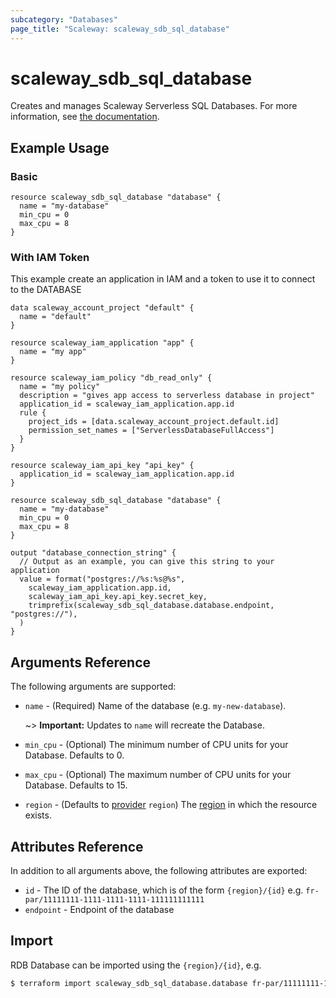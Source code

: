 ```yaml
---
subcategory: "Databases"
page_title: "Scaleway: scaleway_sdb_sql_database"
---
```


# scaleway_sdb_sql_database

Creates and manages Scaleway Serverless SQL Databases. For more information, see [the documentation](https://www.scaleway.com/en/developers/api/serverless-databases/).

## Example Usage

### Basic

```hcl
resource scaleway_sdb_sql_database "database" {
  name = "my-database"
  min_cpu = 0
  max_cpu = 8
}
```

### With IAM Token

This example create an application in IAM and a token to use it to connect to the DATABASE

```hcl
data scaleway_account_project "default" {
  name = "default"
}

resource scaleway_iam_application "app" {
  name = "my app"
}

resource scaleway_iam_policy "db_read_only" {
  name = "my policy"
  description = "gives app access to serverless database in project"
  application_id = scaleway_iam_application.app.id
  rule {
    project_ids = [data.scaleway_account_project.default.id]
    permission_set_names = ["ServerlessDatabaseFullAccess"]
  }
}

resource scaleway_iam_api_key "api_key" {
  application_id = scaleway_iam_application.app.id
}

resource scaleway_sdb_sql_database "database" {
  name = "my-database"
  min_cpu = 0
  max_cpu = 8
}

output "database_connection_string" {
  // Output as an example, you can give this string to your application
  value = format("postgres://%s:%s@%s",
    scaleway_iam_application.app.id,
    scaleway_iam_api_key.api_key.secret_key,
    trimprefix(scaleway_sdb_sql_database.database.endpoint, "postgres://"),
  )
}
```

## Arguments Reference

The following arguments are supported:

- `name` - (Required) Name of the database (e.g. `my-new-database`).

    ~> **Important:** Updates to `name` will recreate the Database.

- `min_cpu` - (Optional) The minimum number of CPU units for your Database. Defaults to 0.
- `max_cpu` - (Optional) The maximum number of CPU units for your Database. Defaults to 15.

- `region` - (Defaults to [provider](../index.md#region) `region`) The [region](../guides/regions_and_zones.md#regions) in which the resource exists.

## Attributes Reference

In addition to all arguments above, the following attributes are exported:

- `id` - The ID of the database, which is of the form `{region}/{id}` e.g. `fr-par/11111111-1111-1111-1111-111111111111`
- `endpoint` - Endpoint of the database

## Import

RDB Database can be imported using the `{region}/{id}`, e.g.

```bash
$ terraform import scaleway_sdb_sql_database.database fr-par/11111111-1111-1111-1111-111111111111
```
